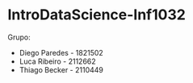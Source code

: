# IntroDataScience-Inf1032

Grupo: 
 - Diego Paredes - 1821502
 - Luca Ribeiro - 2112662
 - Thiago Becker - 2110449
